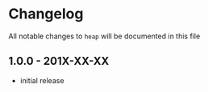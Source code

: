 # Changelog

All notable changes to `heap` will be documented in this file

## 1.0.0 - 201X-XX-XX

- initial release
